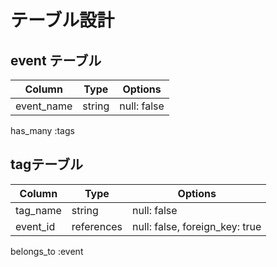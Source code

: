 
# テーブル設計

## event テーブル

| Column             | Type         | Options                        |
| ------------------ | ------       | -----------                    |
| event_name         | string       | null: false                    |

has_many :tags




## tagテーブル

| Column     | Type      | Options     |
| -------    | --------- | ----------- |
|  tag_name  | string    | null: false |
|  event_id  | references| null: false, foreign_key: true |

belongs_to :event
